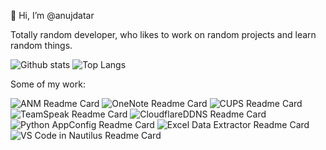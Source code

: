 👋 Hi, I’m @anujdatar

Totally random developer, who likes to work on random projects and learn random things. 

![Github stats](https://github-readme-stats.vercel.app/api?username=anujdatar&count_private=true&show_icons=true&hide=contribs) 
![Top Langs](https://github-readme-stats.vercel.app/api/top-langs/?username=anujdatar&layout=compact)

Some of my work:

![ANM Readme Card](https://github-readme-stats.vercel.app/api/pin/?username=anujdatar&repo=anm)
![OneNote Readme Card](https://github-readme-stats.vercel.app/api/pin/?username=anujdatar&repo=onenote-desktop)
![CUPS Readme Card](https://github-readme-stats.vercel.app/api/pin/?username=anujdatar&repo=cups-docker)
![TeamSpeak Readme Card](https://github-readme-stats.vercel.app/api/pin/?username=anujdatar&repo=teamspeak-arm)
![CloudflareDDNS Readme Card](https://github-readme-stats.vercel.app/api/pin/?username=anujdatar&repo=cloudflare-ddns-docker)
![Python AppConfig Readme Card](https://github-readme-stats.vercel.app/api/pin/?username=anujdatar&repo=py-appconfig)
![Excel Data Extractor Readme Card](https://github-readme-stats.vercel.app/api/pin/?username=anujdatar&repo=excel-data-extractor)
![VS Code in Nautilus Readme Card](https://github-readme-stats.vercel.app/api/pin/?username=anujdatar&repo=code-nautilus)


<!-- https://github.com/anuraghazra/github-readme-stats -->
<!---
anujdatar/anujdatar is a ✨ special ✨ repository because its `README.md` (this file) appears on your GitHub profile.
You can click the Preview link to take a look at your changes.
--->
